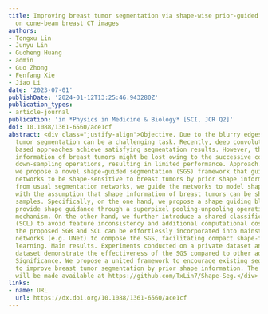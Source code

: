 ```yaml
---
title: Improving breast tumor segmentation via shape-wise prior-guided information
  on cone-beam breast CT images
authors:
- Tongxu Lin
- Junyu Lin
- Guoheng Huang
- admin
- Guo Zhong
- Fenfang Xie
- Jiao Li
date: '2023-07-01'
publishDate: '2024-01-12T13:25:46.943280Z'
publication_types:
- article-journal
publication: 'in *Physics in Medicine & Biology* [SCI, JCR Q2]'
doi: 10.1088/1361-6560/ace1cf
abstract: <div class="justify-align">Objective. Due to the blurry edges and uneven shape of breast tumors, breast
  tumor segmentation can be a challenging task. Recently, deep convolution networks
  based approaches achieve satisfying segmentation results. However, the learned shape
  information of breast tumors might be lost owing to the successive convolution and
  down-sampling operations, resulting in limited performance. Approach. To this end,
  we propose a novel shape-guided segmentation (SGS) framework that guides the segmentation
  networks to be shape-sensitive to breast tumors by prior shape information. Different
  from usual segmentation networks, we guide the networks to model shape-shared representation
  with the assumption that shape information of breast tumors can be shared among
  samples. Specifically, on the one hand, we propose a shape guiding block (SGB) to
  provide shape guidance through a superpixel pooling-unpooling operation and attention
  mechanism. On the other hand, we further introduce a shared classification layer
  (SCL) to avoid feature inconsistency and additional computational costs. As a result,
  the proposed SGB and SCL can be effortlessly incorporated into mainstream segmentation
  networks (e.g. UNet) to compose the SGS, facilitating compact shape-friendly representation
  learning. Main results. Experiments conducted on a private dataset and a public
  dataset demonstrate the effectiveness of the SGS compared to other advanced methods.
  Significance. We propose a united framework to encourage existing segmentation networks
  to improve breast tumor segmentation by prior shape information. The source code
  will be made available at https://github.com/TxLin7/Shape-Seg.</div>
links:
- name: URL
  url: https://dx.doi.org/10.1088/1361-6560/ace1cf
---
```


